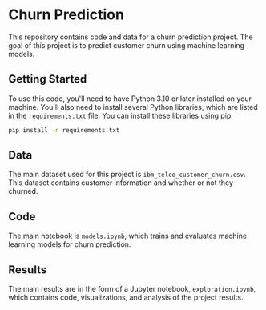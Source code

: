 # Churn Prediction

This repository contains code and data for a churn prediction project. The goal of this project is to predict customer churn using machine learning models.

## Getting Started

To use this code, you'll need to have Python 3.10 or later installed on your machine. You'll also need to install several Python libraries, which are listed in the `requirements.txt` file. You can install these libraries using pip:

```bash
pip install -r requirements.txt
```

## Data

The main dataset used for this project is `ibm_telco_customer_churn.csv`. This dataset contains customer information and whether or not they churned.

## Code

The main notebook is `models.ipynb`, which trains and evaluates machine learning models for churn prediction.

## Results

The main results are in the form of a Jupyter notebook, `exploration.ipynb`, which contains code, visualizations, and analysis of the project results.
